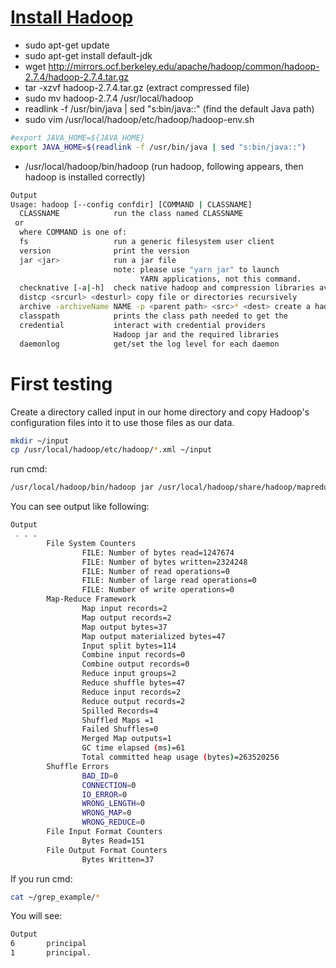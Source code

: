 # [Install Hadoop](https://www.digitalocean.com/community/tutorials/how-to-install-hadoop-in-stand-alone-mode-on-ubuntu-16-04)
- sudo apt-get update
- sudo apt-get install default-jdk
- wget http://mirrors.ocf.berkeley.edu/apache/hadoop/common/hadoop-2.7.4/hadoop-2.7.4.tar.gz
- tar -xzvf hadoop-2.7.4.tar.gz (extract compressed file)
- sudo mv hadoop-2.7.4 /usr/local/hadoop
- readlink -f /usr/bin/java | sed "s:bin/java::" (find the default Java path)
- sudo vim /usr/local/hadoop/etc/hadoop/hadoop-env.sh
```bash
#export JAVA_HOME=${JAVA_HOME}
export JAVA_HOME=$(readlink -f /usr/bin/java | sed "s:bin/java::")
```
- /usr/local/hadoop/bin/hadoop (run hadoop, following appears, then hadoop is installed correctly)
```bash
Output
Usage: hadoop [--config confdir] [COMMAND | CLASSNAME]
  CLASSNAME            run the class named CLASSNAME
 or
  where COMMAND is one of:
  fs                   run a generic filesystem user client
  version              print the version
  jar <jar>            run a jar file
                       note: please use "yarn jar" to launch
                             YARN applications, not this command.
  checknative [-a|-h]  check native hadoop and compression libraries availability
  distcp <srcurl> <desturl> copy file or directories recursively
  archive -archiveName NAME -p <parent path> <src>* <dest> create a hadoop archive
  classpath            prints the class path needed to get the
  credential           interact with credential providers
                       Hadoop jar and the required libraries
  daemonlog            get/set the log level for each daemon
```

# First testing
Create a directory called input in our home directory and copy Hadoop's configuration files into it to use those files as our data.
```bash
mkdir ~/input
cp /usr/local/hadoop/etc/hadoop/*.xml ~/input
```

run cmd:
```bash
/usr/local/hadoop/bin/hadoop jar /usr/local/hadoop/share/hadoop/mapreduce/hadoop-mapreduce-examples-2.7.4.jar grep ~/input ~/grep_example 'principal[.]*'
```
You can see output like following:
```bash
Output
 . . .
        File System Counters
                FILE: Number of bytes read=1247674
                FILE: Number of bytes written=2324248
                FILE: Number of read operations=0
                FILE: Number of large read operations=0
                FILE: Number of write operations=0
        Map-Reduce Framework
                Map input records=2
                Map output records=2
                Map output bytes=37
                Map output materialized bytes=47
                Input split bytes=114
                Combine input records=0
                Combine output records=0
                Reduce input groups=2
                Reduce shuffle bytes=47
                Reduce input records=2
                Reduce output records=2
                Spilled Records=4
                Shuffled Maps =1
                Failed Shuffles=0
                Merged Map outputs=1
                GC time elapsed (ms)=61
                Total committed heap usage (bytes)=263520256
        Shuffle Errors
                BAD_ID=0
                CONNECTION=0
                IO_ERROR=0
                WRONG_LENGTH=0
                WRONG_MAP=0
                WRONG_REDUCE=0
        File Input Format Counters
                Bytes Read=151
        File Output Format Counters
                Bytes Written=37
```

If you run cmd:
```bash
cat ~/grep_example/*
```

You will see:
```bash
Output
6       principal
1       principal.
```


